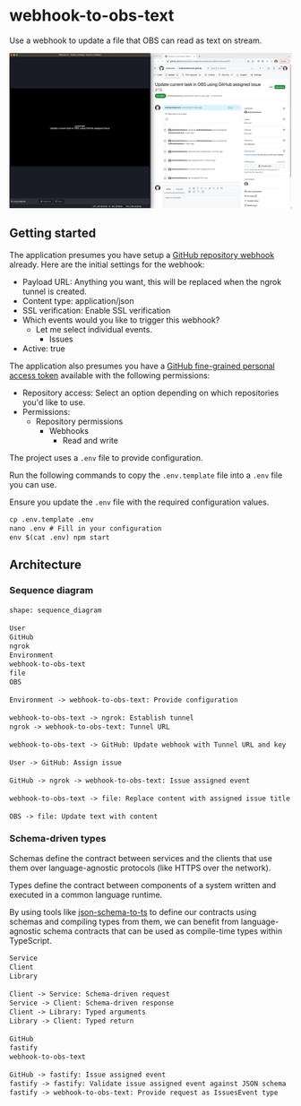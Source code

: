 # webhook-to-obs-text

Use a webhook to update a file that OBS can read as text on stream.

![Screenshot](./screenshot.webp)

## Getting started

The application presumes you have setup a [GitHub repository webhook](https://docs.github.com/en/rest/webhooks?apiVersion=2022-11-28) already. Here are the initial settings for the webhook:

* Payload URL: Anything you want, this will be replaced when the ngrok tunnel is created.
* Content type: application/json
* SSL verification: Enable SSL verification
* Which events would you like to trigger this webhook?
  * Let me select individual events.
    * Issues
* Active: true

The application also presumes you have a [GitHub fine-grained personal access token](https://github.com/settings/tokens?type=beta) available with the following permissions:

* Repository access: Select an option depending on which repositories you'd like to use.
* Permissions:
  * Repository permissions
    * Webhooks
      * Read and write

The project uses a `.env` file to provide configuration.

Run the following commands to copy the `.env.template` file into a `.env` file you can use.

Ensure you update the `.env` file with the required configuration values.

```shell
cp .env.template .env
nano .env # Fill in your configuration
env $(cat .env) npm start
```

## Architecture

### Sequence diagram

```d2
shape: sequence_diagram

User
GitHub
ngrok
Environment
webhook-to-obs-text
file
OBS

Environment -> webhook-to-obs-text: Provide configuration

webhook-to-obs-text -> ngrok: Establish tunnel
ngrok -> webhook-to-obs-text: Tunnel URL

webhook-to-obs-text -> GitHub: Update webhook with Tunnel URL and key

User -> GitHub: Assign issue

GitHub -> ngrok -> webhook-to-obs-text: Issue assigned event

webhook-to-obs-text -> file: Replace content with assigned issue title

OBS -> file: Update text with content
```

### Schema-driven types

Schemas define the contract between services and the clients that use them over language-agnostic protocols (like HTTPS over the network).

Types define the contract between components of a system written and executed in a common language runtime.

By using tools like [json-schema-to-ts](https://github.com/ThomasAribart/json-schema-to-ts) to define our contracts using schemas and compiling types from them, we can benefit from language-agnostic schema contracts that can be used as compile-time types within TypeScript.

```d2
Service
Client
Library

Client -> Service: Schema-driven request
Service -> Client: Schema-driven response
Client -> Library: Typed arguments
Library -> Client: Typed return

GitHub
fastify
webhook-to-obs-text

GitHub -> fastify: Issue assigned event
fastify -> fastify: Validate issue assigned event against JSON schema
fastify -> webhook-to-obs-text: Provide request as IssuesEvent type
```